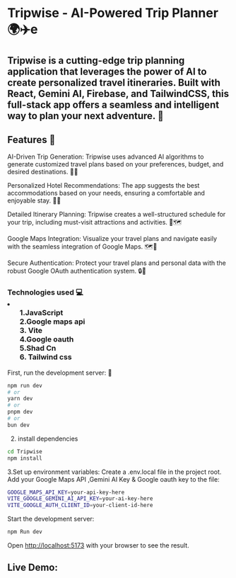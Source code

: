 <h1>Tripwise - AI-Powered Trip Planner 🌍✈️e</h1>
<h2>Tripwise is a cutting-edge trip planning application that leverages the power of AI to create personalized travel itineraries. Built with React, Gemini AI, Firebase, and TailwindCSS, this full-stack app offers a seamless and intelligent way to plan your next adventure. 🚀</h2>

<h2>Features 🌟</h2>

AI-Driven Trip Generation: Tripwise uses advanced AI algorithms to generate customized travel plans based on your preferences, budget, and desired destinations. 🧠✨

Personalized Hotel Recommendations: The app suggests the best accommodations based on your needs, ensuring a comfortable and enjoyable stay. 🏨💤

Detailed Itinerary Planning: Tripwise creates a well-structured schedule for your trip, including must-visit attractions and activities. 📅🗺️

Google Maps Integration: Visualize your travel plans and navigate easily with the seamless integration of Google Maps. 🗺️🚗

Secure Authentication: Protect your travel plans and personal data with the robust Google OAuth authentication system. 🔒🔐



<h3>Technologies used  💻<li><ul>
  1.JavaScript<br>
  2.Google maps api<br>
  3. Vite<br>
  4.Google oauth <br>
  5.Shad Cn <br>
  6. Tailwind css</ul>
</li></h3>

First, run the development server: 🏁

```bash
npm run dev
# or
yarn dev
# or
pnpm dev
# or
bun dev
```
2. install dependencies
```bash
cd Tripwise
npm install
```
3.Set up environment variables:
Create a .env.local file in the project root.
Add your Google Maps API ,Gemini AI Key & Google oauth key to the file:
```bash
GOOGLE_MAPS_API_KEY=your-api-key-here
VITE_GOOGLE_GEMINI_AI_API_KEY=your-ai-key-here
VITE_GOOGLE_AUTH_CLIENT_ID=your-client-id-here

```

Start the development server:
```bash
npm Run dev
```

Open [http://localhost:5173](http://localhost:5173) with your browser to see the result.



<h2>Live Demo:</h2>



